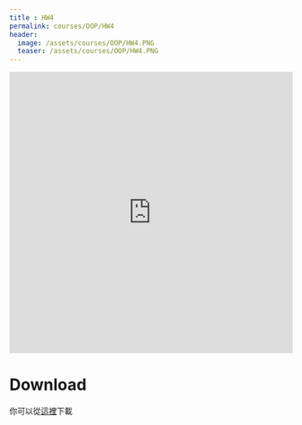 ```yaml
---
title : HW4
permalink: courses/OOP/HW4
header:
  image: /assets/courses/OOP/HW4.PNG
  teaser: /assets/courses/OOP/HW4.PNG
---
```



<iframe src="https://docs.google.com/viewer?srcid=1b6qLT3JRsXfeznmDtVRItw7pSQ2eSqO3&pid=explorer&efh=false&a=v&chrome=false&embedded=true" style="width:100%; height:500px;" frameborder="0"></iframe>


Download
===
你可以從[這裡](/assets/courses/OOP/HW4.rar)下載 
